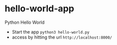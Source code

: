 # hello-world-app
Python Hello World

- Start the app `python3 hello-world.py`
- access by hitting the url `http://localhost:8000/`